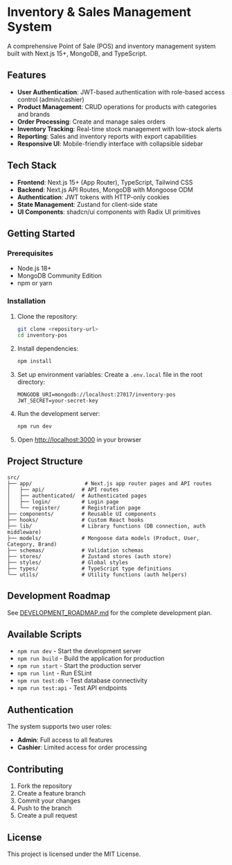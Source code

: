 # Inventory & Sales Management System

A comprehensive Point of Sale (POS) and inventory management system built with Next.js 15+, MongoDB, and TypeScript.

## Features

- **User Authentication**: JWT-based authentication with role-based access control (admin/cashier)
- **Product Management**: CRUD operations for products with categories and brands
- **Order Processing**: Create and manage sales orders
- **Inventory Tracking**: Real-time stock management with low-stock alerts
- **Reporting**: Sales and inventory reports with export capabilities
- **Responsive UI**: Mobile-friendly interface with collapsible sidebar

## Tech Stack

- **Frontend**: Next.js 15+ (App Router), TypeScript, Tailwind CSS
- **Backend**: Next.js API Routes, MongoDB with Mongoose ODM
- **Authentication**: JWT tokens with HTTP-only cookies
- **State Management**: Zustand for client-side state
- **UI Components**: shadcn/ui components with Radix UI primitives

## Getting Started

### Prerequisites

- Node.js 18+
- MongoDB Community Edition
- npm or yarn

### Installation

1. Clone the repository:
   ```bash
   git clone <repository-url>
   cd inventory-pos
   ```

2. Install dependencies:
   ```bash
   npm install
   ```

3. Set up environment variables:
   Create a `.env.local` file in the root directory:
   ```env
   MONGODB_URI=mongodb://localhost:27017/inventory-pos
   JWT_SECRET=your-secret-key
   ```

4. Run the development server:
   ```bash
   npm run dev
   ```

5. Open [http://localhost:3000](http://localhost:3000) in your browser

## Project Structure

```
src/
├── app/                 # Next.js app router pages and API routes
│   ├── api/            # API routes
│   ├── authenticated/  # Authenticated pages
│   ├── login/          # Login page
│   └── register/       # Registration page
├── components/         # Reusable UI components
├── hooks/              # Custom React hooks
├── lib/                # Library functions (DB connection, auth middleware)
├── models/             # Mongoose data models (Product, User, Category, Brand)
├── schemas/            # Validation schemas
├── stores/             # Zustand stores (auth store)
├── styles/             # Global styles
├── types/              # TypeScript type definitions
└── utils/              # Utility functions (auth helpers)
```

## Development Roadmap

See [DEVELOPMENT_ROADMAP.md](docs/DEVELOPMENT_ROADMAP.md) for the complete development plan.

## Available Scripts

- `npm run dev` - Start the development server
- `npm run build` - Build the application for production
- `npm run start` - Start the production server
- `npm run lint` - Run ESLint
- `npm run test:db` - Test database connectivity
- `npm run test:api` - Test API endpoints

## Authentication

The system supports two user roles:
- **Admin**: Full access to all features
- **Cashier**: Limited access for order processing

## Contributing

1. Fork the repository
2. Create a feature branch
3. Commit your changes
4. Push to the branch
5. Create a pull request

## License

This project is licensed under the MIT License.